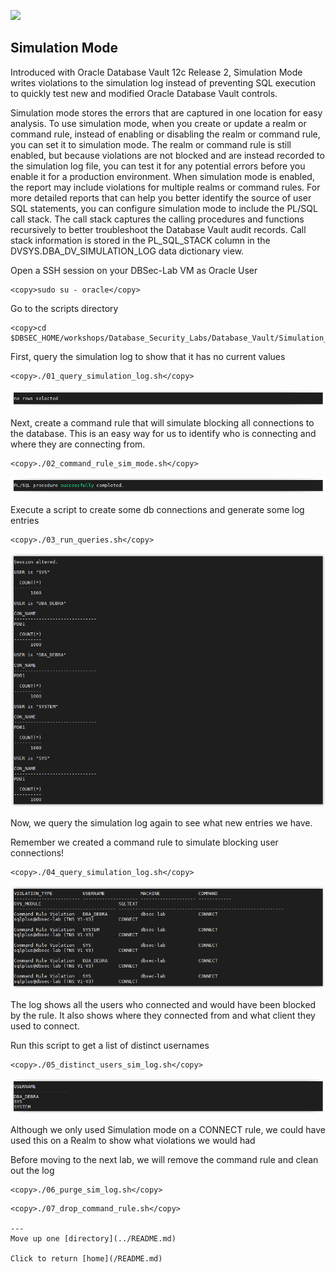 ![](../../../images/banner_DV.PNG)

## Simulation Mode

Introduced with Oracle Database Vault 12c Release 2, Simulation Mode writes violations to the simulation log instead of preventing SQL execution to quickly test new and modified Oracle Database Vault controls.

Simulation mode stores the errors that are captured in one location for easy analysis. To use simulation mode, when you create or update a realm or command rule, instead of enabling or disabling the realm or command rule, you can set it to simulation mode. The realm or command rule is still enabled, but because violations are not blocked and are instead recorded to the simulation log file, you can test it for any potential errors before you enable it for a production environment. When simulation mode is enabled, the report may include violations for multiple realms or command rules. For more detailed reports that can help you better identify the source of user SQL statements, you can configure simulation mode to include the PL/SQL call stack. The call stack captures the calling procedures and functions recursively to better troubleshoot the Database Vault audit records. Call stack information is stored in the PL_SQL_STACK column in the DVSYS.DBA_DV_SIMULATION_LOG data dictionary view.


Open a SSH session on your DBSec-Lab VM as Oracle User

````
<copy>sudo su - oracle</copy>
````

Go to the scripts directory

````
<copy>cd $DBSEC_HOME/workshops/Database_Security_Labs/Database_Vault/Simulation_Mode</copy>
````

First, query the simulation log to show that it has no current values

````
<copy>./01_query_simulation_log.sh</copy>
````

   ![](../images/DV_008.PNG)

Next, create a command rule that will simulate blocking all connections to the database. This is an easy way for us to identify who is connecting and where they are connecting from.    

````
<copy>./02_command_rule_sim_mode.sh</copy>
````    

   ![](../images/DV_009.PNG)

Execute a script to create some db connections and generate some log entries

````
<copy>./03_run_queries.sh</copy>
````

   ![](../images/DV_010.PNG)

Now, we query the simulation log again to see what new entries we have.<br>

Remember we created a command rule to simulate blocking user connections!

````
<copy>./04_query_simulation_log.sh</copy>
````

   ![](../images/DV_011.PNG)

  The log shows all the users who connected and would have been blocked by the rule. It also shows where they connected from and what client they used to connect. 

Run this script to get a list of distinct usernames

````
<copy>./05_distinct_users_sim_log.sh</copy>
````

   ![](../images/DV_012.PNG)

Although we only used Simulation mode on a CONNECT rule, we could have used this on a Realm to show what violations we would had

Before moving to the next lab, we will remove the command rule and clean out the log

````
<copy>./06_purge_sim_log.sh</copy>
````

````
<copy>./07_drop_command_rule.sh</copy>

---
Move up one [directory](../README.md)

Click to return [home](/README.md)
